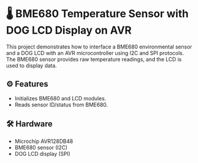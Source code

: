 # 🌡️ BME680 Temperature Sensor with DOG LCD Display on AVR

This project demonstrates how to interface a BME680 environmental sensor and a DOG LCD with an AVR microcontroller using I2C and SPI protocols.
The BME680 sensor provides raw temperature readings, and the LCD is used to display data.

## ⚙️ Features

- Initializes BME680 and LCD modules.
- Reads sensor ID/status from BME680.

## 🛠️ Hardware

- Microchip AVR128DB48
- BME680 sensor (I2C)
- DOG LCD display (SPI)
